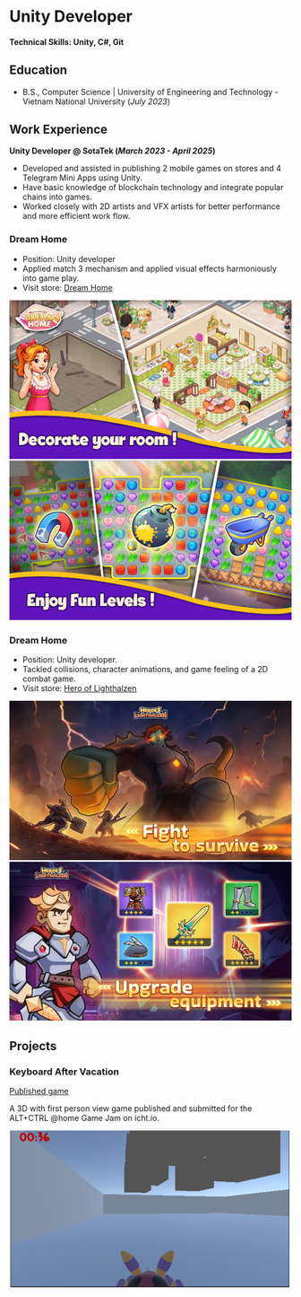 # Unity Developer

#### Technical Skills: Unity, C#, Git

## Education
- B.S., Computer Science | University of Engineering and Technology - Vietnam National University (_July 2023_)

## Work Experience
**Unity Developer @ SotaTek (_March 2023 - April 2025_)**
- Developed and assisted in publishing 2 mobile games on stores and 4 Telegram Mini Apps using Unity. 
- Have basic knowledge of blockchain technology and integrate popular chains into games.
- Worked closely with 2D artists and VFX artists for better performance and more efficient work flow.

### Dream Home
- Position: Unity developer
- Applied match 3 mechanism and applied visual effects harmoniously into game play.
- Visit store: [Dream Home](https://play.google.com/store/apps/details?id=com.sotalabs.thalia.decor.match3&pcampaignid=web_share)

![DH1](/assets/dh1.PNG)
![DH2](/assets/dh2.PNG)

### Dream Home
- Position: Unity developer.
- Tackled collisions, character animations, and game feeling of a 2D combat game.
- Visit store: [Hero of Lighthalzen](https://play.google.com/store/apps/details?id=com.sotalabs.hero.lighthalzen&pcampaignid=web_share)
  
![Hero1](/assets/hero1.PNG)
![Hero2](/assets/hero2.PNG)

## Projects
### Keyboard After Vacation
[Published game](https://tranthanhtra.itch.io/keyboard-after-a-vacation)

A 3D with first person view game published and submitted for the ALT+CTRL @home Game Jam on icht.io.


![Keyboard](/assets/keyboard.PNG)

